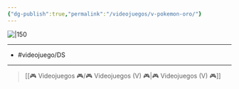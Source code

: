 ```yaml
---
{"dg-publish":true,"permalink":"/videojuegos/v-pokemon-oro/"}
---
```



![|150](https://images.igdb.com/igdb/image/upload/t_cover_big/co1z57.jpg)

---

- #videojuego/DS 

---

> [[🎮 Videojuegos 🎮/🎮 Videojuegos (V) 🎮\|🎮 Videojuegos (V) 🎮]]